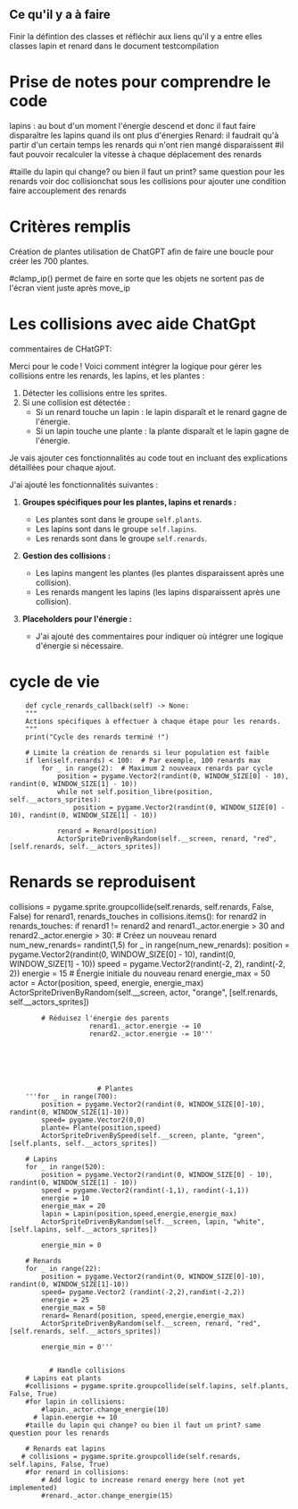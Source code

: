 ## Ce qu'il y a à faire

Finir la défintion des classes et réfléchir aux liens qu'il y a entre elles
classes lapin et renard dans le document testcompilation

# Prise de notes pour comprendre le code

lapins : au bout d'un moment l'énergie descend et donc il faut faire disparaître les lapins quand ils ont plus d'énergies
Renard: il faudrait qu'à partir d'un certain temps les renards qui n'ont rien mangé disparaissent
#il faut pouvoir recalculer la vitesse à chaque déplacement des renards

#taille du lapin qui change? ou bien il faut un print? same question pour les renards voir doc collisionchat sous les collisions pour ajouter une condition
faire accouplement des renards

# Critères remplis

Création de plantes
utilisation de ChatGPT afin de faire une boucle pour créer les 700 plantes.

#clamp_ip() permet de faire en sorte que les objets ne sortent pas de l'écran
vient juste après move_ip

# Les collisions avec aide ChatGpt

commentaires de CHatGPT:

Merci pour le code ! Voici comment intégrer la logique pour gérer les collisions entre les renards, les lapins, et les plantes :

1. Détecter les collisions entre les sprites.
2. Si une collision est détectée :
   - Si un renard touche un lapin : le lapin disparaît et le renard gagne de l'énergie.
   - Si un lapin touche une plante : la plante disparaît et le lapin gagne de l'énergie.

Je vais ajouter ces fonctionnalités au code tout en incluant des explications détaillées pour chaque ajout.

J'ai ajouté les fonctionnalités suivantes :

1. **Groupes spécifiques pour les plantes, lapins et renards :**

   - Les plantes sont dans le groupe `self.plants`.
   - Les lapins sont dans le groupe `self.lapins`.
   - Les renards sont dans le groupe `self.renards`.

2. **Gestion des collisions :**

   - Les lapins mangent les plantes (les plantes disparaissent après une collision).
   - Les renards mangent les lapins (les lapins disparaissent après une collision).

3. **Placeholders pour l'énergie :**
   - J'ai ajouté des commentaires pour indiquer où intégrer une logique d'énergie si nécessaire.



# cycle de vie 
        
        def cycle_renards_callback(self) -> None:
        """
        Actions spécifiques à effectuer à chaque étape pour les renards.
        """
        print("Cycle des renards terminé !")
        
        # Limite la création de renards si leur population est faible
        if len(self.renards) < 100:  # Par exemple, 100 renards max
            for _ in range(2):  # Maximum 2 nouveaux renards par cycle
                position = pygame.Vector2(randint(0, WINDOW_SIZE[0] - 10), randint(0, WINDOW_SIZE[1] - 10))
                while not self.position_libre(position, self.__actors_sprites):
                    position = pygame.Vector2(randint(0, WINDOW_SIZE[0] - 10), randint(0, WINDOW_SIZE[1] - 10))
                
                renard = Renard(position)
                ActorSpriteDrivenByRandom(self.__screen, renard, "red", [self.renards, self.__actors_sprites])










# Renards se reproduisent
 collisions = pygame.sprite.groupcollide(self.renards, self.renards, False, False)
        for renard1, renards_touches in collisions.items():
            for renard2 in renards_touches:
                if renard1 != renard2 and renard1._actor.energie > 30 and renard2._actor.energie > 30:
            # Créez un nouveau renard
                    num_new_renards= randint(1,5)
                    for _ in range(num_new_renards):
                        position = pygame.Vector2(randint(0, WINDOW_SIZE[0] - 10), randint(0, WINDOW_SIZE[1] - 10))
                        speed = pygame.Vector2(randint(-2, 2), randint(-2, 2))
                        energie = 15  # Énergie initiale du nouveau renard
                        energie_max = 50
                        actor = Actor(position, speed, energie, energie_max)
                        ActorSpriteDrivenByRandom(self.__screen, actor, "orange", [self.renards, self.__actors_sprites])
            
            # Réduisez l'énergie des parents
                        renard1._actor.energie -= 10
                        renard2._actor.energie -= 10'''






                          # Plantes
        '''for _ in range(700): 
            position = pygame.Vector2(randint(0, WINDOW_SIZE[0]-10), randint(0, WINDOW_SIZE[1]-10))
            speed= pygame.Vector2(0,0)
            plante= Plante(position,speed)
            ActorSpriteDrivenBySpeed(self.__screen, plante, "green", [self.plants, self.__actors_sprites])

        # Lapins
        for _ in range(520):
            position = pygame.Vector2(randint(0, WINDOW_SIZE[0] - 10), randint(0, WINDOW_SIZE[1] - 10))
            speed = pygame.Vector2(randint(-1,1), randint(-1,1))
            energie = 10
            energie_max = 20
            lapin = Lapin(position,speed,energie,energie_max)
            ActorSpriteDrivenByRandom(self.__screen, lapin, "white", [self.lapins, self.__actors_sprites])
            
            energie_min = 0

        # Renards
        for _ in range(22): 
            position = pygame.Vector2(randint(0, WINDOW_SIZE[0]-10), randint(0, WINDOW_SIZE[1]-10))
            speed= pygame.Vector2 (randint(-2,2),randint(-2,2))
            energie = 25
            energie_max = 50
            renard= Renard(position, speed,energie,energie_max)
            ActorSpriteDrivenByRandom(self.__screen, renard, "red", [self.renards, self.__actors_sprites])
            
            energie_min = 0'''


              # Handle collisions
        # Lapins eat plants
        #collisions = pygame.sprite.groupcollide(self.lapins, self.plants, False, True)
        #for lapin in collisions:
            #lapin._actor.change_energie(10)
          # lapin.energie += 10 
        #taille du lapin qui change? ou bien il faut un print? same question pour les renards

        # Renards eat lapins
       # collisions = pygame.sprite.groupcollide(self.renards, self.lapins, False, True)
        #for renard in collisions:
            # Add logic to increase renard energy here (not yet implemented)
            #renard._actor.change_energie(15)




           